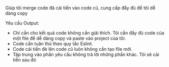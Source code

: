 Giúp tôi merge code đã cải tiến vào code cũ, cung cấp đầy đủ để tôi dễ dàng copy

Yêu cầu Output:

- Chỉ cần cho kết quả code không cần giải thích. Tôi cần đầy đủ code của một file để dễ dàng copy và paste vào project của tôi.
- Code cần tuân thủ theo quy tắc Eslint.
- Code cải tiến đè lên code cũ luôn không cần tạo file mới.
- Tập trung vào phần yêu cầu không trả lời những phần khác. Tôi sẽ cải tiến sau đó
